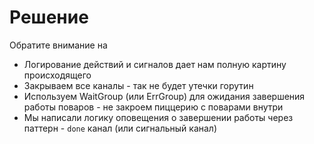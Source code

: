 # Решение

Обратите внимание на
- Логирование действий и сигналов дает нам полную картину происходящего
- Закрываем все каналы - так не будет утечки горутин
- Используем WaitGroup (или ErrGroup) для ожидания завершения работы поваров - не закроем пиццерию с поварами внутри
- Мы написали логику оповещения о завершении работы через паттерн - `done` канал (или сигнальный канал)
